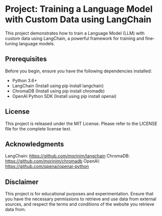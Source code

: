 # Project: Training a Language Model with Custom Data using LangChain
This project demonstrates how to train a Language Model (LLM) with custom data using LangChain, a powerful framework for training and fine-tuning language models.

## Prerequisites
Before you begin, ensure you have the following dependencies installed:

- Python 3.6+
- LangChain (Install using pip install langchain)
- ChromaDB (Install using pip install chromadb)
- OpenAI Python SDK (Install using pip install openai)

## License
This project is released under the MIT License. Please refer to the LICENSE file for the complete license text.

## Acknowledgments
LangChain: https://github.com/morinim/langchain
ChromaDB: https://github.com/morinim/chromadb
OpenAI: https://github.com/openai/openai-python

## Disclaimer
This project is for educational purposes and experimentation. Ensure that you have the necessary permissions to retrieve and use data from external sources, and respect the terms and conditions of the website you retrieve data from.
